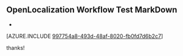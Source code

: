## OpenLocalization Workflow Test MarkDown
* 

[AZURE.INCLUDE [997754a8-493d-48af-8020-fb0fd7d6b2c7](calleeMd1.md)]

 
thanks!